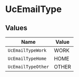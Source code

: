 # UcEmailType


## Values

| Name               | Value              |
| ------------------ | ------------------ |
| `UcEmailTypeWork`  | WORK               |
| `UcEmailTypeHome`  | HOME               |
| `UcEmailTypeOther` | OTHER              |